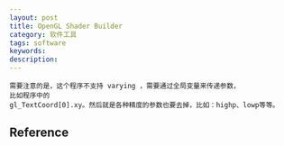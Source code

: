 ```yaml
---
layout: post
title: OpenGL Shader Builder
category: 软件工具
tags: software
keywords: 
description: 
---
```


```
需要注意的是，这个程序不支持 varying ，需要通过全局变量来传递参数，
比如程序中的
gl_TextCoord[0].xy。然后就是各种精度的参数也要去掉，比如：highp、lowp等等。
```

## Reference

